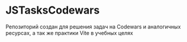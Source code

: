 # JSTasksCodewars
Репозиторий создан для решения задач на Codewars и аналогичных ресурсах, а так же практики Vite в учебных целях
